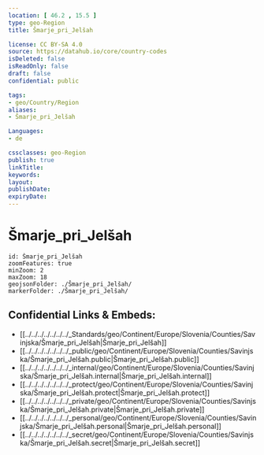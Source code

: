 ```yaml
---
location: [ 46.2 , 15.5 ] 
type: geo-Region
title: Šmarje_pri_Jelšah

license: CC BY-SA 4.0
source: https://datahub.io/core/country-codes
isDeleted: false
isReadOnly: false
draft: false
confidential: public

tags:
- geo/Country/Region
aliases:
- Šmarje_pri_Jelšah

Languages:
- de

cssclasses: geo-Region
publish: true
linkTitle: 
keywords: 
layout: 
publishDate: 
expiryDate: 
---
```


# Šmarje_pri_Jelšah

```leaflet
id: Šmarje_pri_Jelšah
zoomFeatures: true 
minZoom: 2 
maxZoom: 18
geojsonFolder: ./Šmarje_pri_Jelšah/
markerFolder: ./Šmarje_pri_Jelšah/
```


## Confidential Links & Embeds: 
- [[../../../../../../../_Standards/geo/Continent/Europe/Slovenia/Counties/Savinjska/Šmarje_pri_Jelšah|Šmarje_pri_Jelšah]] 
- [[../../../../../../../_public/geo/Continent/Europe/Slovenia/Counties/Savinjska/Šmarje_pri_Jelšah.public|Šmarje_pri_Jelšah.public]] 
- [[../../../../../../../_internal/geo/Continent/Europe/Slovenia/Counties/Savinjska/Šmarje_pri_Jelšah.internal|Šmarje_pri_Jelšah.internal]] 
- [[../../../../../../../_protect/geo/Continent/Europe/Slovenia/Counties/Savinjska/Šmarje_pri_Jelšah.protect|Šmarje_pri_Jelšah.protect]] 
- [[../../../../../../../_private/geo/Continent/Europe/Slovenia/Counties/Savinjska/Šmarje_pri_Jelšah.private|Šmarje_pri_Jelšah.private]] 
- [[../../../../../../../_personal/geo/Continent/Europe/Slovenia/Counties/Savinjska/Šmarje_pri_Jelšah.personal|Šmarje_pri_Jelšah.personal]] 
- [[../../../../../../../_secret/geo/Continent/Europe/Slovenia/Counties/Savinjska/Šmarje_pri_Jelšah.secret|Šmarje_pri_Jelšah.secret]] 

